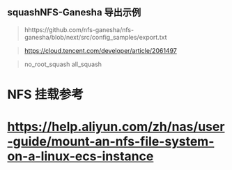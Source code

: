 ## squashNFS-Ganesha 导出示例

> hhttps://github.com/nfs-ganesha/nfs-ganesha/blob/next/src/config_samples/export.txt

> https://cloud.tencent.com/developer/article/2061497

> no_root_squash all_squash



# NFS 挂载参考

# https://help.aliyun.com/zh/nas/user-guide/mount-an-nfs-file-system-on-a-linux-ecs-instance



